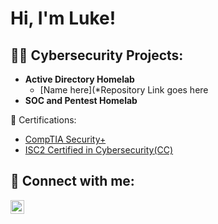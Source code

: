 <h1>Hi, I'm Luke! </h1>

<h2>👨‍💻 Cybersecurity Projects:</h2>

- <b>Active Directory Homelab</b>
  - [Name here](*Repository Link goes here
- <b>SOC and Pentest Homelab</b>


</h2> 📄 Certifications:</h2>

- [CompTIA Security+](https://www.credly.com/badges/368919ab-b37c-407c-99ca-77ea78b449a3/public_url)
- [ISC2 Certified in Cybersecurity(CC)](https://www.credly.com/badges/89b43f0c-ead7-46d9-bf15-07bc9d3776b6/public_url)

<h2> 🤳 Connect with me:</h2>

[<img align="left" alt="JoshMadakor | LinkedIn" width="22px" src="https://cdn.jsdelivr.net/npm/simple-icons@v3/icons/linkedin.svg" />][linkedin]


[linkedin]: https://www.linkedin.com/in/luke-rzonca-434bb4290/overlay/about-this-profile/?lipi=urn%3Ali%3Apage%3Ad_flagship3_profile_view_base%3B%2BgoyLmNPTXKAFefj25AyIg%3D%3D

<!--

Here are some ideas to get you started:

- 🔭 I’m currently working on ...
- 🌱 I’m currently learning ...
- 👯 I’m looking to collaborate on ...
- 🤔 I’m looking for help with ...
- 💬 Ask me about ...
- 📫 How to reach me: ...
- 😄 Pronouns: ...
- ⚡ Fun fact: ...
-->
